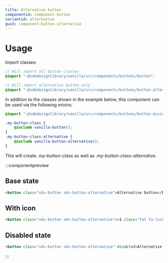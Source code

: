 ```yaml
---
title: Alternative button
componentid: component-button
variantid: alternative
guid: component-button-alternative
---
```

# Usage
Import classes:
```scss
// Will import all button classes
@import "~@sebdesignlibrary/vanilla/src/components/buttons/button";

// Will import alternative button only
@import "~@sebdesignlibrary/vanilla/src/components/buttons/button-alternative";
```

In addition to the classes shown in the example below, this component can be used via the following mixins:
```scss
@import "~@sebdesignlibrary/vanilla/src/components/buttons/button-mixins";

.my-button-class {
    @include vanilla-button();
}
.my-button-class-alternative {
    @include vanilla-button-alternative();
}
```
This will create <i>.my-button-class</i> as well as <i>.my-button-class-alternative</i>.

:::componentpreview
## Base state
```html
<button class="sdv-button sdv-button-alternative">Alternative button</button>
```

## With icon
```html
<button class="sdv-button sdv-button-alternative"><i class="fal fa-lock sdv-icon-left"></i>Alternative button</button>
```

## Disabled state
```html
<button class="sdv-button sdv-button-alternative" disabled>Alternative button</button>
```
:::
